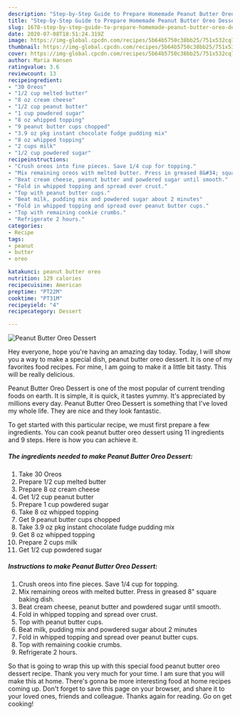 ```yaml
---
description: "Step-by-Step Guide to Prepare Homemade Peanut Butter Oreo Dessert"
title: "Step-by-Step Guide to Prepare Homemade Peanut Butter Oreo Dessert"
slug: 1678-step-by-step-guide-to-prepare-homemade-peanut-butter-oreo-dessert
date: 2020-07-08T18:51:24.319Z
image: https://img-global.cpcdn.com/recipes/5b64b5750c38bb25/751x532cq70/peanut-butter-oreo-dessert-recipe-main-photo.jpg
thumbnail: https://img-global.cpcdn.com/recipes/5b64b5750c38bb25/751x532cq70/peanut-butter-oreo-dessert-recipe-main-photo.jpg
cover: https://img-global.cpcdn.com/recipes/5b64b5750c38bb25/751x532cq70/peanut-butter-oreo-dessert-recipe-main-photo.jpg
author: Maria Hansen
ratingvalue: 3.6
reviewcount: 13
recipeingredient:
- "30 Oreos"
- "1/2 cup melted butter"
- "8 oz cream cheese"
- "1/2 cup peanut butter"
- "1 cup powdered sugar"
- "8 oz whipped topping"
- "9 peanut butter cups chopped"
- "3.9 oz pkg instant chocolate fudge pudding mix"
- "8 oz whipped topping"
- "2 cups milk"
- "1/2 cup powdered sugar"
recipeinstructions:
- "Crush oreos into fine pieces. Save 1/4 cup for topping."
- "Mix remaining oreos with melted butter. Press in greased 8&#34; square baking dish."
- "Beat cream cheese, peanut butter and powdered sugar until smooth."
- "Fold in whipped topping and spread over crust."
- "Top with peanut butter cups."
- "Beat milk, pudding mix and powdered sugar about 2 minutes"
- "Fold in whipped topping and spread over peanut butter cups."
- "Top with remaining cookie crumbs."
- "Refrigerate 2 hours."
categories:
- Recipe
tags:
- peanut
- butter
- oreo

katakunci: peanut butter oreo 
nutrition: 129 calories
recipecuisine: American
preptime: "PT22M"
cooktime: "PT31M"
recipeyield: "4"
recipecategory: Dessert

---
```



![Peanut Butter Oreo Dessert](https://img-global.cpcdn.com/recipes/5b64b5750c38bb25/751x532cq70/peanut-butter-oreo-dessert-recipe-main-photo.jpg)

Hey everyone, hope you're having an amazing day today. Today, I will show you a way to make a special dish, peanut butter oreo dessert. It is one of my favorites food recipes. For mine, I am going to make it a little bit tasty. This will be really delicious.

Peanut Butter Oreo Dessert is one of the most popular of current trending foods on earth. It is simple, it is quick, it tastes yummy. It's appreciated by millions every day. Peanut Butter Oreo Dessert is something that I've loved my whole life. They are nice and they look fantastic.




To get started with this particular recipe, we must first prepare a few ingredients. You can cook peanut butter oreo dessert using 11 ingredients and 9 steps. Here is how you can achieve it.

<!--inarticleads1-->

##### The ingredients needed to make Peanut Butter Oreo Dessert:

1. Take 30 Oreos
1. Prepare 1/2 cup melted butter
1. Prepare 8 oz cream cheese
1. Get 1/2 cup peanut butter
1. Prepare 1 cup powdered sugar
1. Take 8 oz whipped topping
1. Get 9 peanut butter cups chopped
1. Take 3.9 oz pkg instant chocolate fudge pudding mix
1. Get 8 oz whipped topping
1. Prepare 2 cups milk
1. Get 1/2 cup powdered sugar




<!--inarticleads2-->

##### Instructions to make Peanut Butter Oreo Dessert:

1. Crush oreos into fine pieces. Save 1/4 cup for topping.
1. Mix remaining oreos with melted butter. Press in greased 8&#34; square baking dish.
1. Beat cream cheese, peanut butter and powdered sugar until smooth.
1. Fold in whipped topping and spread over crust.
1. Top with peanut butter cups.
1. Beat milk, pudding mix and powdered sugar about 2 minutes
1. Fold in whipped topping and spread over peanut butter cups.
1. Top with remaining cookie crumbs.
1. Refrigerate 2 hours.




So that is going to wrap this up with this special food peanut butter oreo dessert recipe. Thank you very much for your time. I am sure that you will make this at home. There's gonna be more interesting food at home recipes coming up. Don't forget to save this page on your browser, and share it to your loved ones, friends and colleague. Thanks again for reading. Go on get cooking!
